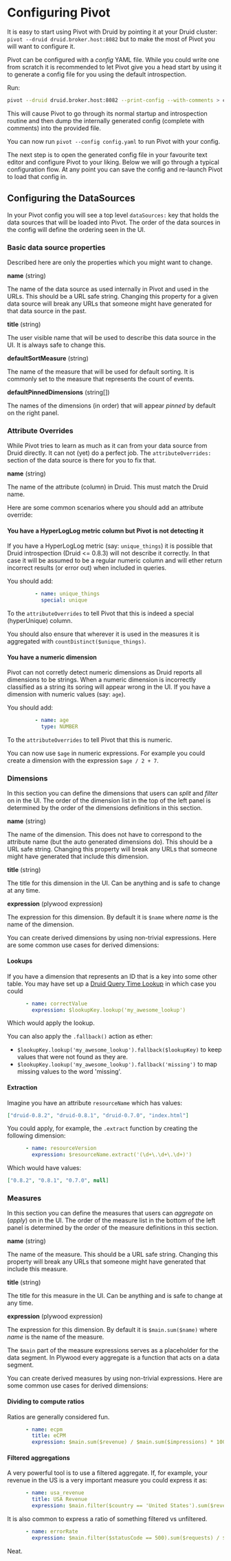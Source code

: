 # Configuring Pivot

It is easy to start using Pivot with Druid by pointing it at your Druid cluster: `pivot --druid druid.broker.host:8082`
but to make the most of Pivot you will want to configure it.

Pivot can be configured with a *config* YAML file. While you could write one from scratch it is recommended to let
Pivot give you a head start by using it to generate a config file for you using the default introspection.
  
Run:
  
```bash
pivot --druid druid.broker.host:8082 --print-config --with-comments > config.yaml
```

This will cause Pivot to go through its normal startup and introspection routine and then dump the internally generated
config (complete with comments) into the provided file.

You can now run `pivot --config config.yaml` to run Pivot with your config.

The next step is to open the generated config file in your favourite text editor and configure Pivot to your liking.
Below we will go through a typical configuration flow. At any point you can save the config and re-launch Pivot to load
that config in.


## Configuring the DataSources

In your Pivot config you will see a top level `dataSources:` key that holds the data sources that will be loaded into
Pivot. The order of the data sources in the config will define the ordering seen in the UI.
 

### Basic data source properties

Described here are only the properties which you might want to change.

**name** (string)

The name of the data source as used internally in Pivot and used in the URLs. This should be a URL safe string.
Changing this property for a given data source will break any URLs that someone might have generated for that data
source in the past.
 
**title** (string)

The user visible name that will be used to describe this data source in the UI. It is always safe to change this.

**defaultSortMeasure** (string)

The name of the measure that will be used for default sorting. It is commonly set to the measure that represents the
count of events.

**defaultPinnedDimensions** (string[])

The names of the dimensions (in order) that will appear *pinned* by default on the right panel.
 

### Attribute Overrides
 
While Pivot tries to learn as much as it can from your data source from Druid directly.
It can not (yet) do a perfect job. The `attributeOverrides:` section of the data source is there for you to fix that.

**name** (string)

The name of the attribute (column) in Druid. This must match the Druid name.

Here are some common scenarios where you should add an attribute override:

#### You have a HyperLogLog metric column but Pivot is not detecting it

If you have a HyperLogLog metric (say: `unique_things`) it is possible that Druid introspection (Druid <= 0.8.3) will
not describe it correctly.
In that case it will be assumed to be a regular numeric column and will ether return incorrect results (or error out)
when included in queries.

You should add:

```yaml
         - name: unique_things
           special: unique
```

To the `attributeOverrides` to tell Pivot that this is indeed a special (hyperUnique) column.

You should also ensure that wherever it is used in the measures it is aggregated with `countDistinct($unique_things)`.

#### You have a numeric dimension

Pivot can not corretly detect numeric dimensions as Druid reports all dimensions to be strings.
When a numeric dimension is incorrectly classified as a string its soring will appear wrong in the UI.
If you have a dimension with numeric values (say: `age`).

You should add:

```yaml
         - name: age
           type: NUMBER
```

To the `attributeOverrides` to tell Pivot that this is numeric.
 
You can now use `$age` in numeric expressions. For example you could create a dimension with the expression 
`$age / 2 + 7`.
 

### Dimensions

In this section you can define the dimensions that users can *split* and *filter* on in the UI.
The order of the dimension list in the top of the left panel is determined by the order of the dimensions definitions
in this section.
 
**name** (string)

The name of the dimension.
This does not have to correspond to the attribute name (but the auto generated dimensions do).
This should be a URL safe string.
Changing this property will break any URLs that someone might have generated that include this dimension.

**title** (string)

The title for this dimension in the UI. Can be anything and is safe to change at any time.

**expression** (plywood expression)

The expression for this dimension. By default it is `$name` where *name* is the name of the dimension.

You can create derived dimensions by using non-trivial expressions. Here are some common use cases for derived dimensions:


#### Lookups

If you have a dimension that represents an ID that is a key into some other table. You may have set up a
[Druid Query Time Lookup](http://druid.io/docs/latest/querying/lookups.html) in which case you could 

```yaml
      - name: correctValue
        expression: $lookupKey.lookup('my_awesome_lookup')
```

Which would apply the lookup.

You can also apply the `.fallback()` action as ether:

- `$lookupKey.lookup('my_awesome_lookup').fallback($lookupKey)` to keep values that were not found as they are.
- `$lookupKey.lookup('my_awesome_lookup').fallback('missing')` to map missing values to the word 'missing'.

#### Extraction

Imagine you have an attribute `resourceName` which has values:

```json
["druid-0.8.2", "druid-0.8.1", "druid-0.7.0", "index.html"]
```

You could apply, for example, the `.extract` function by creating the following dimension:

```yaml
      - name: resourceVersion
        expression: $resourceName.extract('(\d+\.\d+\.\d+)')
```

Which would have values: 

```json
["0.8.2", "0.8.1", "0.7.0", null]
```


### Measures

In this section you can define the measures that users can *aggregate* on (*apply*) on in the UI.
The order of the measure list in the bottom of the left panel is determined by the order of the measure definitions
in this section.
 
**name** (string)

The name of the measure.
This should be a URL safe string.
Changing this property will break any URLs that someone might have generated that include this measure.

**title** (string)

The title for this measure in the UI. Can be anything and is safe to change at any time.

**expression** (plywood expression)

The expression for this dimension. By default it is `$main.sum($name)` where *name* is the name of the measure.

The `$main` part of the measure expressions serves as a placeholder for the data segment.
In Plywood every aggregate is a function that acts on a data segment. 

You can create derived measures by using non-trivial expressions. Here are some common use cases for derived dimensions:


#### Dividing to compute ratios

Ratios are generally considered fun.

```yaml
      - name: ecpm
        title: eCPM
        expression: $main.sum($revenue) / $main.sum($impressions) * 1000
```


#### Filtered aggregations

A very powerful tool is to use a filtered aggregate.
If, for example, your revenue in the US is a very important measure you could express it as:

```yaml
      - name: usa_revenue
        title: USA Revenue
        expression: $main.filter($country == 'United States').sum($revenue)
```

It is also common to express a ratio of something filtered vs unfiltered.

```yaml
      - name: errorRate
        expression: $main.filter($statusCode == 500).sum($requests) / $main.sum($requests)
```

Neat.
